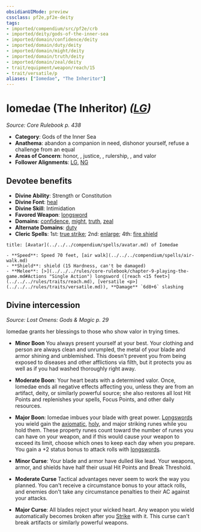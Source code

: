 ```yaml
---
obsidianUIMode: preview
cssclass: pf2e,pf2e-deity
tags:
- imported/compendium/src/pf2e/crb
- imported/deity/gods-of-the-inner-sea
- imported/domain/confidence/deity
- imported/domain/duty/deity
- imported/domain/might/deity
- imported/domain/truth/deity
- imported/domain/zeal/deity
- trait/equipment/weapon/reach/15
- trait/versatile/p
aliases: ["Iomedae", "The Inheritor"]
---
```

# Iomedae (The Inheritor) *([LG](lawful-goo-b1.md))*  
*Source: Core Rulebook p. 438*  

- **Category**: Gods of the Inner Sea
- **Anathema**: abandon a companion in need, dishonor yourself, refuse a challenge from an equal
- **Areas of Concern**: honor, , justice, , rulership, , and valor
- **Follower Alignments**: [LG](lawful-goo-b1.md), [NG](neutral-good-b1.md)

## Devotee benefits

- **Divine Ability**: Strength or Constitution
- **Divine Font**: [heal](../../spells/heal.md)
- **Divine Skill**: Intimidation
- **Favored Weapon**: [longsword](../../equipment/items/longsword.md)
- **Domains**: [confidence](../domains.md#Confidence), [might](../domains.md#Might), [truth](../domains.md#Truth), [zeal](../domains.md#Zeal)
- **Alternate Domains**: [duty](../domains.md#Duty)
- **Cleric Spells**: 1st: [true strike](../../spells/true-strike.md); 2nd: [enlarge](../../spells/enlarge.md); 4th: [fire shield](../../spells/fire-shield.md)

```ad-embed-avatar
title: [Avatar](../../../compendium/spells/avatar.md) of Iomedae

- **Speed**: Speed 70 feet, [air walk](../../../compendium/spells/air-walk.md)
- **Shield**: shield (15 Hardness, can't be damaged)
- **Melee**: [>](../../../rules/core-rulebook/chapter-9-playing-the-game.md#Actions "Single Action") longsword ([reach <15 feet>](../../../rules/traits/reach.md), [versatile <p>](../../../rules/traits/versatile.md)), **Damage** `6d8+6` slashing
```

## Divine intercession
*Source: Lost Omens: Gods & Magic p. 29*

Iomedae grants her blessings to those who show valor in trying times.

- **Minor Boon** You always present yourself at your best. Your clothing and person are always clean and unrumpled, the metal of your blade and armor shining and unblemished. This doesn't prevent you from being exposed to diseases and other afflictions via filth, but it protects you as well as if you had washed thoroughly right away.
- **Moderate Boon**: Your heart beats with a determined valor. Once, Iomedae ends all negative effects affecting you, unless they are from an artifact, deity, or similarly powerful source; she also restores all lost Hit Points and replenishes your spells, Focus Points, and other daily resources.
- **Major Boon**: Iomedae imbues your blade with great power. [Longswords](../../equipment/items/longsword.md) you wield gain the [axiomatic](../../equipment/items/axiomatic.md), [holy](../../equipment/items/holy.md), and major striking runes while you hold them. These property runes count toward the number of runes you can have on your weapon, and if this would cause your weapon to exceed its limit, choose which ones to keep each day when you prepare. You gain a +2 status bonus to attack rolls with [longswords](../../equipment/items/longsword.md).

- **Minor Curse**: Your blade and armor have dulled like lead. Your weapons, armor, and shields have half their usual Hit Points and Break Threshold.
- **Moderate Curse** Tactical advantages never seem to work the way you planned. You can't receive a circumstance bonus to your attack rolls, and enemies don't take any circumstance penalties to their AC against your attacks.
- **Major Curse**: All blades reject your wicked heart. Any weapon you wield automatically becomes broken after you [Strike](strike.md) with it. This curse can't break artifacts or similarly powerful weapons.
